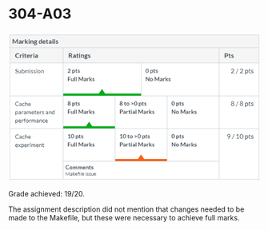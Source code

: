 # 304-A03

![](images/MarkingDetails.PNG)

Grade achieved: 19/20.

The assignment description did not mention that changes needed to be made to the Makefile, but these were necessary to achieve full marks.
